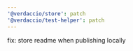 ```yaml
---
'@verdaccio/store': patch
'@verdaccio/test-helper': patch
---
```


fix: store readme when publishing locally
